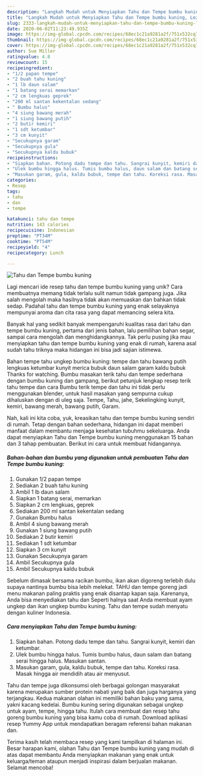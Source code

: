 ```yaml
---
description: "Langkah Mudah untuk Menyiapkan Tahu dan Tempe bumbu kuning, Lezat Sekali"
title: "Langkah Mudah untuk Menyiapkan Tahu dan Tempe bumbu kuning, Lezat Sekali"
slug: 2333-langkah-mudah-untuk-menyiapkan-tahu-dan-tempe-bumbu-kuning-lezat-sekali
date: 2020-06-02T11:23:49.935Z
image: https://img-global.cpcdn.com/recipes/68ec1c21a9281a2f/751x532cq70/tahu-dan-tempe-bumbu-kuning-foto-resep-utama.jpg
thumbnail: https://img-global.cpcdn.com/recipes/68ec1c21a9281a2f/751x532cq70/tahu-dan-tempe-bumbu-kuning-foto-resep-utama.jpg
cover: https://img-global.cpcdn.com/recipes/68ec1c21a9281a2f/751x532cq70/tahu-dan-tempe-bumbu-kuning-foto-resep-utama.jpg
author: Sue Miller
ratingvalue: 4.8
reviewcount: 15
recipeingredient:
- "1/2 papan tempe"
- "2 buah tahu kuning"
- "1 lb daun salam"
- "1 batang serai memarkan"
- "2 cm lengkuas geprek"
- "200 ml santan kekentalan sedang"
- " Bumbu halus"
- "4 siung bawang merah"
- "1 siung bawang putih"
- "2 butir kemiri"
- "1 sdt ketumbar"
- "3 cm kunyit"
- "Secukupnya garam"
- "Secukupnya gula"
- "Secukupnya kaldu bubuk"
recipeinstructions:
- "Siapkan bahan. Potong dadu tempe dan tahu. Sangrai kunyit, kemiri dan ketumbar."
- "Ulek bumbu hingga halus. Tumis bumbu halus, daun salam dan batang serai hingga halus. Masukan santan."
- "Masukan garam, gula, kaldu bubuk, tempe dan tahu. Koreksi rasa. Masak hingga air mendidih atau air menyusut."
categories:
- Resep
tags:
- tahu
- dan
- tempe

katakunci: tahu dan tempe 
nutrition: 143 calories
recipecuisine: Indonesian
preptime: "PT34M"
cooktime: "PT54M"
recipeyield: "4"
recipecategory: Lunch

---
```



![Tahu dan Tempe bumbu kuning](https://img-global.cpcdn.com/recipes/68ec1c21a9281a2f/751x532cq70/tahu-dan-tempe-bumbu-kuning-foto-resep-utama.jpg)

Lagi mencari ide resep tahu dan tempe bumbu kuning yang unik? Cara membuatnya memang tidak terlalu sulit namun tidak gampang juga. Jika salah mengolah maka hasilnya tidak akan memuaskan dan bahkan tidak sedap. Padahal tahu dan tempe bumbu kuning yang enak selayaknya mempunyai aroma dan cita rasa yang dapat memancing selera kita.

Banyak hal yang sedikit banyak mempengaruhi kualitas rasa dari tahu dan tempe bumbu kuning, pertama dari jenis bahan, lalu pemilihan bahan segar, sampai cara mengolah dan menghidangkannya. Tak perlu pusing jika mau menyiapkan tahu dan tempe bumbu kuning yang enak di rumah, karena asal sudah tahu triknya maka hidangan ini bisa jadi sajian istimewa.

Bahan tempe tahu ungkep bumbu kuning: tempe dan tahu bawang putih lengkuas ketumbar kunyit merica bubuk daun salam garam kaldu bubuk Thanks for watching. Bumbu masakan terik tahu dan tempe sederhana dengan bumbu kuning dan gampang, berikut petunjuk lengkap resep terik tahu tempe dan cara Bumbu terik tempe dan tahu ini tidak perlu menggunakan blender, untuk hasil masakan yang sempurna cukup dihaluskan dengan di uleg saja. Tempe, Tahu, jahe, Sekelingking kunyit, kemiri, bawang merah, bawang putih, Garam.


Nah, kali ini kita coba, yuk, kreasikan tahu dan tempe bumbu kuning sendiri di rumah. Tetap dengan bahan sederhana, hidangan ini dapat memberi manfaat dalam membantu menjaga kesehatan tubuhmu sekeluarga. Anda dapat menyiapkan Tahu dan Tempe bumbu kuning menggunakan 15 bahan dan 3 tahap pembuatan. Berikut ini cara untuk membuat hidangannya.

<!--inarticleads1-->

##### Bahan-bahan dan bumbu yang digunakan untuk pembuatan Tahu dan Tempe bumbu kuning:

1. Gunakan 1/2 papan tempe
1. Sediakan 2 buah tahu kuning
1. Ambil 1 lb daun salam
1. Siapkan 1 batang serai, memarkan
1. Siapkan 2 cm lengkuas, geprek
1. Sediakan 200 ml santan kekentalan sedang
1. Gunakan  Bumbu halus
1. Ambil 4 siung bawang merah
1. Gunakan 1 siung bawang putih
1. Sediakan 2 butir kemiri
1. Sediakan 1 sdt ketumbar
1. Siapkan 3 cm kunyit
1. Gunakan Secukupnya garam
1. Ambil Secukupnya gula
1. Ambil Secukupnya kaldu bubuk


Sebelum dimasak bersama racikan bumbu, ikan akan digoreng terlebih dulu supaya nantinya bumbu bisa lebih melekat. TAHU dan tempe goreng jadi menu makanan paling praktis yang enak disantap kapan saja. Karenanya, Anda bisa menyediakan tahu dan Seperti halnya saat Anda membuat ayam ungkep dan ikan ungkep bumbu kuning. Tahu dan tempe sudah menyatu dengan kuliner Indonesia. 

<!--inarticleads2-->

##### Cara menyiapkan Tahu dan Tempe bumbu kuning:

1. Siapkan bahan. Potong dadu tempe dan tahu. Sangrai kunyit, kemiri dan ketumbar.
1. Ulek bumbu hingga halus. Tumis bumbu halus, daun salam dan batang serai hingga halus. Masukan santan.
1. Masukan garam, gula, kaldu bubuk, tempe dan tahu. Koreksi rasa. Masak hingga air mendidih atau air menyusut.


Tahu dan tempe juga dikonsumsi oleh berbagai golongan masyarakat karena merupakan sumber protein nabati yang baik dan juga harganya yang terjangkau. Kedua makanan olahan ini memiliki bahan baku yang sama, yakni kacang kedelai. Bumbu kuning sering digunakan sebagai ungkep untuk ayam, tempe, hingga tahu. Itulah cara membuat dan resep tahu goreng bumbu kuning yang bisa kamu coba di rumah. Download aplikasi resep Yummy App untuk mendapatkan beragam referensi bahan makanan dan. 

Terima kasih telah membaca resep yang kami tampilkan di halaman ini. Besar harapan kami, olahan Tahu dan Tempe bumbu kuning yang mudah di atas dapat membantu Anda menyiapkan makanan yang enak untuk keluarga/teman ataupun menjadi inspirasi dalam berjualan makanan. Selamat mencoba!
